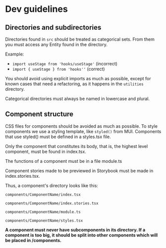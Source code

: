 # Dev guidelines

## Directories and subdirectories

Directories found in `src` should be treated as categorical sets. From them you must access any Entity found in the directory.

Example:

- `import useStage from 'hooks/useStage'` (incorrect)
- `import { useStage } from 'hooks''` (correct)

You should avoid using explicit imports as much as possible, except for known cases that need a refactoring, as it happens in the `utilities` directory.

Categorical directories must always be named in lowercase and plural.

## Component structure

CSS files for components should be avoided as much as possible. To style components we use a styling template, like `styled()` from MUI.
Components that use styled() must be defined in a styles.tsx file.

Only the component that constitutes its body, that is, the highest level component, must be found in index.tsx.

The functions of a component must be in a file module.ts

Component stories made to be previewed in Storybook must be made in index.stories.tsx.

Thus, a component's directory looks like this:

`components/ComponentName/index.tsx`

`components/ComponentName/index.stories.tsx`

`components/ComponentName/module.ts`

`components/ComponentName/styles.tsx`

**A component must never have subcomponents in its directory. If a component is too big, it should be split into other components which will be placed in /components.**

